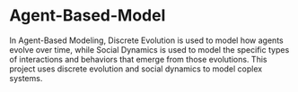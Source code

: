 # Agent-Based-Model

In Agent-Based Modeling, Discrete Evolution is used to model how agents evolve over time, while Social Dynamics is used to model the specific types of interactions and behaviors that emerge from those evolutions. This project uses discrete evolution and social dynamics to model coplex systems.
